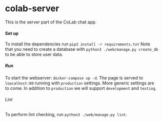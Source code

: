 # colab-server

This is the server part of the CoLab chat app.

#### Set up

To install the dependencies run `pip3 install -r requirements.txt`
Note that you need to create a database with `python3 ./web/manage.py create_db` to be able
to store user data.


##### Run

To start the webserver: `docker-compose up -d`.
The page is served to `loacalhost:80` running with `production` settings. More generic settings
are to come. In addition to `production` we will support `development` and `testing`.


###### Lint

To perform lint checking, run `python3 ./web/manage.py lint`.
